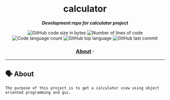 <h1 align="center">
	calculator
</h1>

<p align="center">
	<b><i>Development repo for calculator project</i></b><br>
</p>

<p align="center">
	<img alt="GitHub code size in bytes" src="https://img.shields.io/github/languages/code-size/tugberkcil/calculator?color=blueviolet" />
	<img alt="Number of lines of code" src="https://img.shields.io/tokei/lines/github/tugberkcil/calculator?color=blueviolet" />
	<img alt="Code language count" src="https://img.shields.io/github/languages/count/tugberkcil/calculator?color=blue" />
	<img alt="GitHub top language" src="https://img.shields.io/github/languages/top/tugberkcil/calculator?color=blue" />
	<img alt="GitHub last commit" src="https://img.shields.io/github/last-commit/tugberkcil/calculator?color=brightgreen" />
</p>

<h3 align="center">
	<a href="#%EF%B8%8F-about">About</a>
	<span> · </span>
	
</h3>

---

## 🗣️ About

  	The purpose of this project is to get a calculator view using object oriented programming and gui.
